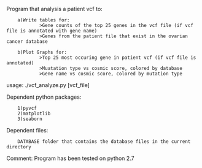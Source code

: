 Program that analysis a patient vcf to:

        a)Write tables for:
                >Gene counts of the top 25 genes in the vcf file (if vcf file is annotated with gene name)
                >Genes from the patient file that exist in the ovarian cancer database
                
        b)Plot Graphs for:
                >Top 25 most occuring gene in patient vcf (if vcf file is annotated)
                >Muatation type vs cosmic score, colored by database
                >Gene name vs cosmic score, colored by mutation type

usage:
./vcf_analyze.py [vcf_file]

Dependent python packages:

        1)pyvcf
        2)matplotlib
        3)seaborn

Dependent files:

        DATABASE folder that contains the database files in the current directory

Comment: Program has been tested on python 2.7
